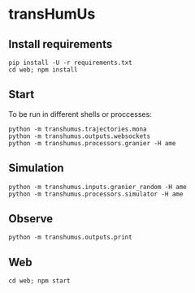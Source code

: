 # transHumUs

## Install requirements

```
pip install -U -r requirements.txt
cd web; npm install
```

## Start

To be run in different shells or proccesses:

```
python -m transhumus.trajectories.mona
python -m transhumus.outputs.websockets
python -m transhumus.processors.granier -H ame
```

## Simulation

```
python -m transhumus.inputs.granier_random -H ame
python -m transhumus.processors.simulator -H ame
```

## Observe

```
python -m transhumus.outputs.print
```

## Web

```
cd web; npm start
```
